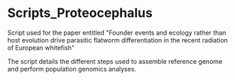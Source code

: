 # Scripts_Proteocephalus


Script used for the paper entitled "Founder events and ecology rather than host evolution drive parasitic flatworm differentiation in the recent radiation of European whitefish"

The script details the different steps used to assemble reference genome and perform population genomics analyses.